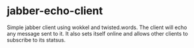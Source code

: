 jabber-echo-client
==================

Simple jabber client using wokkel and twisted.words. The client will echo any message sent to it. It also sets itself online and allows other clients to subscribe to its statsus.
